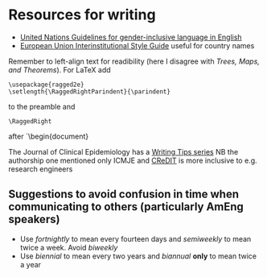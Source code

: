 # Resources for writing

* [United Nations Guidelines for gender-inclusive language in English](https://www.un.org/en/gender-inclusive-language/guidelines.shtml)
* [European Union Interinstitutional Style Guide](https://publications.europa.eu/code/en/en-000100.htm) useful for country names

Remember to left-align text for readibility (here I disagree with *Trees, Maps, and Theorems*). For LaTeX add
```
\usepackage{ragged2e}
\setlength{\RaggedRightParindent}{\parindent}
```
to the preamble and
```
\RaggedRight
```
after `\begin{document}

The Journal of Clinical Epidemiology has a [Writing Tips series](https://jclinepi.com/content/jce-Writing-Tips-Series) NB the authorship one mentioned only ICMJE and [CReDIT](https://casrai.org/credit/) is more inclusive to e.g. research engineers

## Suggestions to avoid confusion in time when communicating to others (particularly AmEng speakers)

* Use *fortnightly* to mean every fourteen days and *semiweekly* to mean twice a week. Avoid *biweekly*
* Use *biennial* to mean every two years and *biannual* **only** to mean twice a year
